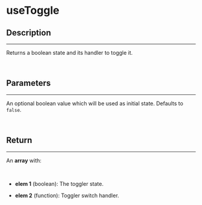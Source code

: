 # useToggle

## Description

---

Returns a boolean state and its handler to toggle it.

<br />

## Parameters

---

An optional boolean value which will be used as initial state. Defaults to `false`.

<br />

## Return

---

An **array** with:

<br />

- **elem 1** (boolean): The toggler state.

- **elem 2** (function): Toggler switch handler.
